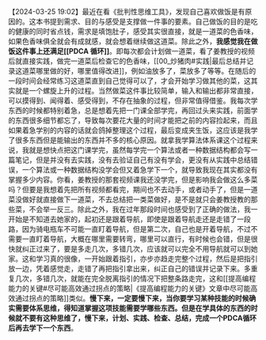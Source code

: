 
【2024-03-25 19:02】最近在看《批判性思维工具》，发现自己喜欢做饭是有原因的。这本书提到需求、目的与感受是支撑做一件事的要素。自己做饭的目的是吃的健康的同时省点钱，需求是填饱肚子，感受其实很直接，就是一道菜的色香味，如果色香味俱全就会有成就感，就会想着继续做这道菜。除此之外，**我感觉我在做饭这件事上还满足[[PDCA 循环]]**。即每次都会计划做一道菜，看了姜教授的视频后就直接实践，做完一道菜后检查它的色香味，[[00_炒猪肉#实践|最后总结并记录这道菜哪里做的好，哪里值得改进]]，例如油放多了，菜放多了等等。在随后的一段时间会经常练习这道菜直到自己觉得可以了，才会开始学习做其他的菜，这其实就是一个螺旋上升的过程。当然做菜这件事比较简单，输入和输出都非常直接，可以摸得到、闻得着、感受得到，不存在抽象的过程，但非常值得借鉴。我每次学东西的时候都特别着急，总是想着先把一门课全部学完，再回过头来实践，前面学的东西很多细节都忘了，导致每次要花大量的时间才能把之前的内容捡起来，而且如果着急学别的内容的话就会鸽掉整理这个过程，最后变成夹生饭，这应该是我学了很多东西但是能输出的东西并不多的核心原因。就拿我学算法体系课这个过程来说，我就是想快点把这门课学完，虽然每学完一个算法或者一种数据结构都会写一篇笔记，但是并没有去实践，没有去验证自己有没有学会，更没有从实践中总结错误，一个算法或一种数据结构没学会但又着急学下一个，就导致我现在其实都没有掌握多少内容。你看，姜教授的那套视频课我还没学完，但是影响我会做这么多菜吗？但要是我想着先把所有视频都看完，期间也不去动手，或者动手了，但是一道菜没做好就直接做下一道菜，不去总结把一类菜做好，是不是就只会姜教授教的那些菜，不会举一反三。除此之外，我在过年那段时间也感受到了正确的做法，我一开始是不知道去她家的，起初还是跟着导航，即使是跟着导航走还是走错了一段路，因为骑电瓶车不可能一直盯着导航，但是第二次，自己也是开着导航，不过不需要一直盯着导航，大概在哪里需要转弯，哪里可以直行，有时候也会错，但是很快就纠正过来了，要是多走几次，多错几次，应该就可以完全不用导航就可以到她家。这和学习真的很像，一开始跟着指引，亦步亦趋走完整个过程，然后是把指引放一边，凭着感觉走，走错了再把指引拿出来，纠正自己的错误并记录下来。多重复几次，多错几次，就能在完全脱离指引的情况下把整条路走完，这和[[提高编程能力的关键#尽可能高效通过拐点的策略|《提高编程能力的关键》文章中尽可能高效通过拐点的策略]]类似。**慢下来，一定要慢下来，当你要学习某种技能的时候确实需要体系思维，得知道掌握这项技能需要学哪些东西。但是在学具体的东西的时候就不要有这种思维了，慢下来，计划、实践、检查、总结，完成一个PDCA循环后再去学下一个东西**。